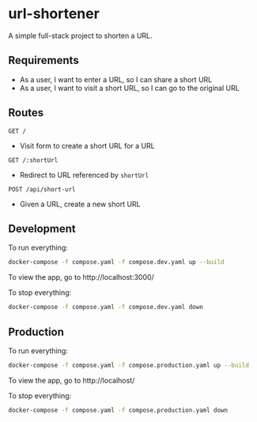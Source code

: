 # url-shortener
A simple full-stack project to shorten a URL.

## Requirements
- As a user, I want to enter a URL, so I can share a short URL
- As a user, I want to visit a short URL, so I can go to the original URL

## Routes
`GET /`
- Visit form to create a short URL for a URL

`GET /:shortUrl`
- Redirect to URL referenced by `shortUrl`

`POST /api/short-url`
- Given a URL, create a new short URL

## Development
To run everything:
```bash
docker-compose -f compose.yaml -f compose.dev.yaml up --build
```

To view the app, go to http://localhost:3000/

To stop everything:
```bash
docker-compose -f compose.yaml -f compose.dev.yaml down
```

## Production
To run everything:
```bash
docker-compose -f compose.yaml -f compose.production.yaml up --build
```

To view the app, go to http://localhost/

To stop everything:
```bash
docker-compose -f compose.yaml -f compose.production.yaml down
```
